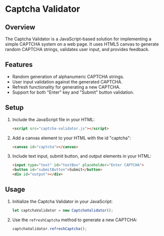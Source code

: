 # Captcha Validator

## Overview

The Captcha Validator is a JavaScript-based solution for implementing a simple CAPTCHA system on a web page. It uses HTML5 canvas to generate random CAPTCHA strings, validates user input, and provides feedback.

## Features

- Random generation of alphanumeric CAPTCHA strings.
- User input validation against the generated CAPTCHA.
- Refresh functionality for generating a new CAPTCHA.
- Support for both "Enter" key and "Submit" button validation.

## Setup

1. Include the JavaScript file in your HTML:

    ```html
    <script src="captcha-validator.js"></script>
    ```

2. Add a canvas element to your HTML with the id "captcha":

    ```html
    <canvas id="captcha"></canvas>
    ```

3. Include text input, submit button, and output elements in your HTML:

    ```html
    <input type="text" id="textBox" placeholder="Enter CAPTCHA">
    <button id="submitButton">Submit</button>
    <div id="output"></div>
    ```

## Usage

1. Initialize the Captcha Validator in your JavaScript:

    ```javascript
    let captchaValidator = new CaptchaValidator();
    ```

2. Use the `refreshCaptcha` method to generate a new CAPTCHA:

    ```javascript
    captchaValidator.refreshCaptcha();
    ```
